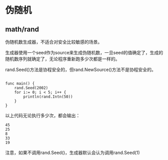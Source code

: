 # 伪随机

## math/rand

伪随机数生成器，不适合对安全比较敏感的场景。

生成器使用一个seed作为source来生成伪随机数，一旦seed的值确定了，生成的随机数序列就确定了，无论程序重新跑多少次都是一样的。

rand.Seed()方法是协程安全的，但rand.NewSource()方法不是协程安全的。

```golang

func main() {
    rand.Seed(2002)
    for i:= 0; i < 5; i++ {
        println(rand.Intn(50))
    }
}

```

以上代码无论执行多少次，都会输出：
```
45
25
8
33
19
```

注意，如果不调用rand.Seed()，生成器默认会认为调用rand.Seed(1)